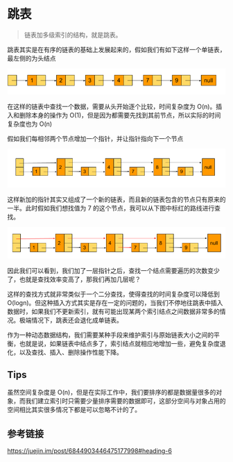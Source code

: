 # 跳表

> 链表加多级索引的结构，就是跳表。

跳表其实是在有序的链表的基础上发展起来的，假如我们有如下这样一个单链表，最左侧的为头结点

![skipList](img/skipList.png)

在这样的链表中查找一个数据，需要从头开始逐个比较，时间复杂度为 O(n)。插入和删除本身的操作为 O(1)，但是因为都需要先找到其前节点，所以实际的时间复杂度也为 O(n)

假如我们每相邻两个节点增加一个指针，并让指针指向下一个节点

![skipList2](img/skipList2.png)

这样新加的指针其实又组成了一个新的链表，而且新的链表包含的节点只有原来的一半。此时假如我们想找值为 7 的这个节点，我可以从下图中标红的路线进行查找。

![skipList2](img/skipList3.png)

因此我们可以看到，我们加了一层指针之后，查找一个结点需要遍历的次数变少了，也就是查找效率变高了，那我们再加几层呢？

这样的查找方式就非常类似于一个二分查找，使得查找的时间复杂度可以降低到 O(logn)。但这种插入方式其实是存在一定的问题的，当我们不停地往跳表中插入数据时，如果我们不更新索引，就有可能出现某两个索引结点之间数据非常多的情况。极端情况下，跳表还会退化成单链表。

作为一种动态数据结构，我们需要某种手段来维护索引与原始链表大小之间的平衡，也就是说，如果链表中结点多了，索引结点就相应地增加一些，避免复杂度退化，以及查找、插入、删除操作性能下降。

## Tips

虽然空间复杂度是 O(n)，但是在实际工作中，我们要排序的都是数据量很多的对象，而我们建立索引时只需要少量排序需要的数据即可，这部分空间与对象占用的空间相比其实很多情况下都是可以忽略不计的了。

## 参考链接

https://juejin.im/post/6844903446475177998#heading-6
